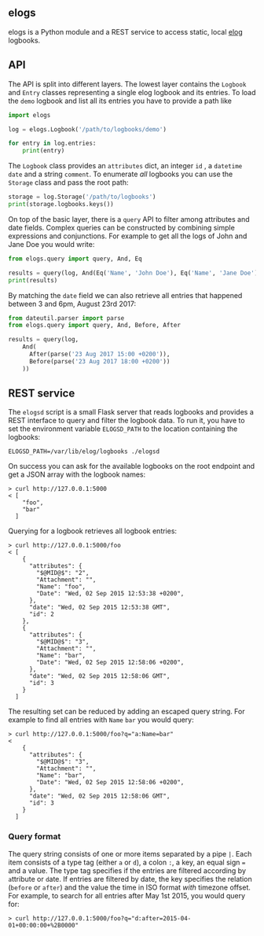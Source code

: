 ## elogs

elogs is a Python module and a REST service to access static, local
[elog](https://midas.psi.ch/elog/) logbooks.

## API

The API is split into different layers. The lowest layer contains the `Logbook`
and `Entry` classes representing a single elog logbook and its entries. To load
the `demo` logbook and list all its entries you have to provide a path like

```python
import elogs

log = elogs.Logbook('/path/to/logbooks/demo')

for entry in log.entries:
    print(entry)
```

The `Logbook` class provides an `attributes` dict, an integer `id` , a
`datetime` `date` and a string `comment`. To enumerate *all* logbooks you can
use the `Storage` class and pass the root path:

```python
storage = log.Storage('/path/to/logbooks')
print(storage.logbooks.keys())
```

On top of the basic layer, there is a `query` API to filter among attributes and
date fields. Complex queries can be constructed by combining simple expressions
and conjunctions. For example to get all the logs of John and Jane Doe you would
write:

```python
from elogs.query import query, And, Eq

results = query(log, And(Eq('Name', 'John Doe'), Eq('Name', 'Jane Doe')))
print(results)
```

By matching the `date` field we can also retrieve all entries that happened
between 3 and 6pm, August 23rd 2017:

```python
from dateutil.parser import parse
from elogs.query import query, And, Before, After

results = query(log, 
    And(
      After(parse('23 Aug 2017 15:00 +0200')),
      Before(parse('23 Aug 2017 18:00 +0200'))
    ))
```


## REST service

The `elogsd` script is a small Flask server that reads logbooks and provides a
REST interface to query and filter the logbook data. To run it, you have to set
the environment variable `ELOGSD_PATH` to the location containing the logbooks:

    ELOGSD_PATH=/var/lib/elog/logbooks ./elogsd

On success you can ask for the available logbooks on the root endpoint and get a
JSON array with the logbook names:

    > curl http://127.0.0.1:5000
    < [
        "foo", 
        "bar" 
      ]

Querying for a logbook retrieves all logbook entries:

    > curl http://127.0.0.1:5000/foo
    < [
        {
          "attributes": {
            "$@MID@$": "2", 
            "Attachment": "", 
            "Name": "foo", 
            "Date": "Wed, 02 Sep 2015 12:53:38 +0200", 
          }, 
          "date": "Wed, 02 Sep 2015 12:53:38 GMT", 
          "id": 2
        }, 
        {
          "attributes": {
            "$@MID@$": "3", 
            "Attachment": "", 
            "Name": "bar", 
            "Date": "Wed, 02 Sep 2015 12:58:06 +0200", 
          }, 
          "date": "Wed, 02 Sep 2015 12:58:06 GMT", 
          "id": 3
        }
      ]

The resulting set can be reduced by adding an escaped query string. For example
to find all entries with `Name` `bar` you would query:

    > curl http://127.0.0.1:5000/foo?q="a:Name=bar"
    <
        {
          "attributes": {
            "$@MID@$": "3", 
            "Attachment": "", 
            "Name": "bar", 
            "Date": "Wed, 02 Sep 2015 12:58:06 +0200", 
          }, 
          "date": "Wed, 02 Sep 2015 12:58:06 GMT", 
          "id": 3
        }
      ]


### Query format

The query string consists of one or more items separated by a pipe `|`. Each
item consists of a type tag (either `a` or `d`), a colon `:`, a key, an equal
sign `=` and a value. The type tag specifies if the entries are filtered
according by `a`ttribute or `d`ate. If entries are filtered by date, the key
specifies the relation (`before` or `after`) and the value the time in ISO
format *with* timezone offset. For example, to search for all entries after May
1st 2015, you would query for:

    > curl http://127.0.0.1:5000/foo?q="d:after=2015-04-01+00:00:00+%2B0000"
